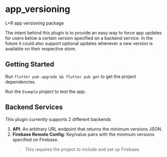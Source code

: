 # app_versioning

L+R app versioning package

The intent behind this plugin is to provide an easy way to force app updates for users below a certain version specified on a backend service.
In the future it could also support optional updates whenever a new version is available on their respective store.

## Getting Started

Run `flutter pub upgrade && flutter pub get` to get the project dependencies.

Run the `Example` project to test the app.

## Backend Services

This plugin currently supports 2 different backends

1. **API**: An arbitrary URL endpoint that returns the minimum versions JSON.
2. **Firebase Remote Config**: Key/value pairs with the minimum versions specified on Firebase.
    > This requires the project to include and set up Firebase.
